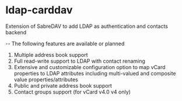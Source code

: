 # ldap-carddav
Extension of SabreDAV to add LDAP as authentication and contacts backend

-- The following features are available or planned
1. Multiple address book support
2. Full read-write support to LDAP with contact renaming
3. Extensive and customizable configuration option to map vCard properties to LDAP attributes including multi-valued and composite value properties/attributes
4. Public and private address book support
5. Contact groups support (for vCard v4.0 v4 only)
